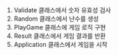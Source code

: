 1. Validate 클래스에서 숫자 유효성 검사
2. Random 클래스에서 난수를 생성
3. PlayGame 클래스에 게임 로직 구현
4. Result 클래스에서 게임 결과를 반환
5. Application 클래스에서 게임을 시작
